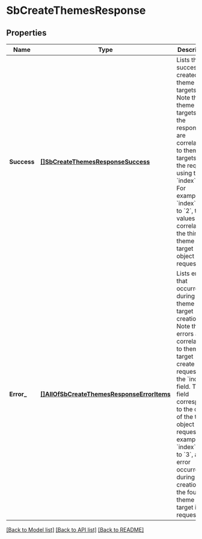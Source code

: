 # SbCreateThemesResponse

## Properties
Name | Type | Description | Notes
------------ | ------------- | ------------- | -------------
**Success** | [**[]SbCreateThemesResponseSuccess**](SBCreateThemesResponse_success.md) | Lists the successfully created theme targets. Note that theme targets in the response are correlated to theme targets in the request using the &#x60;index&#x60; field. For example, if &#x60;index&#x60; is set to &#x60;2&#x60;, the values correlate to the third theme target object in the request. | [optional] [default to null]
**Error_** | [**[]AllOfSbCreateThemesResponseErrorItems**](.md) | Lists errors that occurred during theme target creation. Note that errors are correlated to theme target create requests by the &#x60;index&#x60; field. This field corresponds to the order of the target object in the request. For example, if &#x60;index&#x60; is set to &#x60;3&#x60;, an error occurred during creation of the fourth theme target in the request. | [optional] [default to null]

[[Back to Model list]](../README.md#documentation-for-models) [[Back to API list]](../README.md#documentation-for-api-endpoints) [[Back to README]](../README.md)

